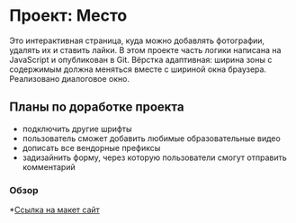 # Проект: Место

Это интерактивная страница, куда можно добавлять фотографии, удалять их и ставить лайки. В этом проекте  часть логики написана на JavaScript и опубликован в Git. Вёрстка адаптивная: ширина зоны с содержимым должна меняться вместе с шириной окна браузера. Реализовано диалоговое окно.

## Планы по доработке проекта

+ подключить другие шрифты
+ пользователь сможет добавить любимые образовательные видео
+ дописать все вендорные префиксы
+ задизайнить форму, через которую пользователи смогут отправить комментарий

### Обзор

*[Ссылка на макет сайт](https://axineymis.github.io/mesto/)



